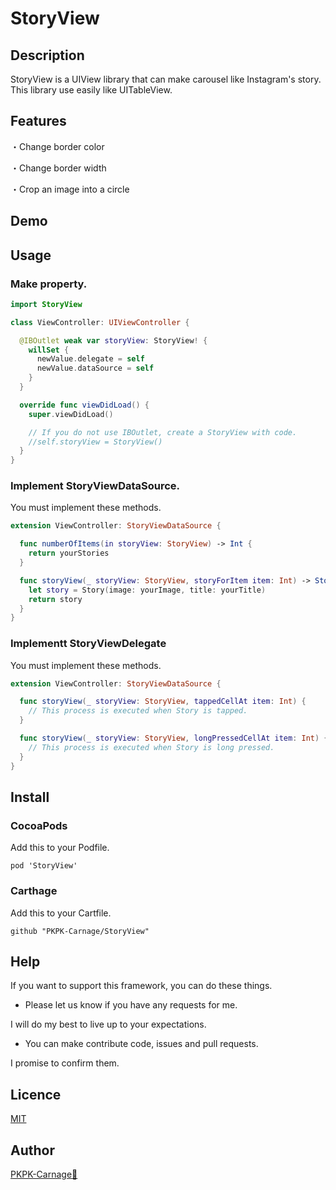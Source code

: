 # StoryView

## Description
StoryView is a UIView library that can make carousel like Instagram's story.
This library use easily like UITableView.

## Features
・Change border color

・Change border width

・Crop an image into a circle 

## Demo

## Usage

### Make property.

```swift
import StoryView

class ViewController: UIViewController {

  @IBOutlet weak var storyView: StoryView! {
    willSet {
      newValue.delegate = self
      newValue.dataSource = self
    }
  }

  override func viewDidLoad() {
    super.viewDidLoad()

    // If you do not use IBOutlet, create a StoryView with code.
    //self.storyView = StoryView()
  }
}
```

### Implement StoryViewDataSource.
You must implement these methods.

```swift
extension ViewController: StoryViewDataSource {

  func numberOfItems(in storyView: StoryView) -> Int {
    return yourStories
  }

  func storyView(_ storyView: StoryView, storyForItem item: Int) -> Story {
    let story = Story(image: yourImage, title: yourTitle)
    return story
  }
}
```

### Implementt StoryViewDelegate
You must implement these methods.

```swift
extension ViewController: StoryViewDataSource {

  func storyView(_ storyView: StoryView, tappedCellAt item: Int) {
    // This process is executed when Story is tapped.
  }

  func storyView(_ storyView: StoryView, longPressedCellAt item: Int) {
    // This process is executed when Story is long pressed.
  }
}
```

## Install

### CocoaPods  
Add this to your Podfile.

```PodFile
pod 'StoryView'
```

### Carthage  
Add this to your Cartfile.

```Cartfile
github "PKPK-Carnage/StoryView"
```

## Help

If you want to support this framework, you can do these things.

* Please let us know if you have any requests for me.

I will do my best to live up to your expectations.

* You can make contribute code, issues and pull requests.

I promise to confirm them.

## Licence

[MIT](https://github.com/PKPK-Carnage/StoryView/blob/master/LICENSE)

## Author

[PKPK-Carnage🦎](https://github.com/PKPK-Carnage)
